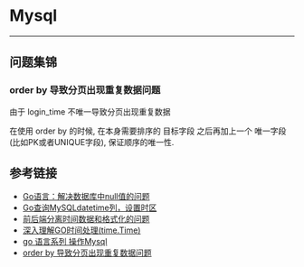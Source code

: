 # Mysql
***

## 问题集锦
### order by 导致分页出现重复数据问题
由于 login_time 不唯一导致分页出现重复数据

在使用 order by 的时候, 在本身需要排序的 目标字段 之后再加上一个 唯一字段 (比如PK或者UNIQUE字段), 保证顺序的唯一性.

## 参考链接
- [Go语言：解决数据库中null值的问题](https://blog.csdn.net/qq_15437667/article/details/78780945)
- [Go查询MySQLdatetime列，设置时区](https://loesspie.com/2018/11/27/go-mysql-datetime-timezone/)
- [前后端分离时间数据和格式化的问题](https://www.jianshu.com/p/c427ac291c14)
- [深入理解GO时间处理(time.Time)](https://studygolang.com/articles/11975)
- [go 语言系列 操作Mysql](https://www.cnblogs.com/flying1819/articles/8832613.html)
- [order by 导致分页出现重复数据问题](https://blog.csdn.net/hbtj_1216/article/details/80619102)